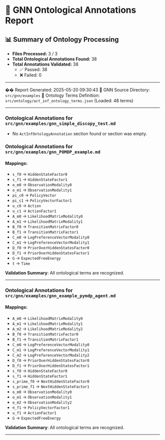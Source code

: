 # 🧬 GNN Ontological Annotations Report

## 📊 Summary of Ontology Processing

- **Files Processed:** 3 / 3
- **Total Ontological Annotations Found:** 38
- **Total Annotations Validated:** 38
  - ✅ Passed: 38
  - ❌ Failed: 0

---

��️ Report Generated: 2025-05-20 09:30:43
🎯 GNN Source Directory: `src/gnn/examples`
📖 Ontology Terms Definition: `src/ontology/act_inf_ontology_terms.json` (Loaded: 48 terms)

---

### Ontological Annotations for `src/gnn/examples/gnn_simple_discopy_test.md`
- No `ActInfOntologyAnnotation` section found or section was empty.

### Ontological Annotations for `src/gnn/examples/gnn_POMDP_example.md`
#### Mappings:
- `s_f0` -> `HiddenStateFactor0`
- `s_f1` -> `HiddenStateFactor1`
- `o_m0` -> `ObservationModality0`
- `o_m1` -> `ObservationModality1`
- `pi_c0` -> `PolicyVector`
- `pi_c1` -> `PolicyVectorFactor1`
- `u_c0` -> `Action`
- `u_c1` -> `ActionFactor1`
- `A_m0` -> `LikelihoodMatrixModality0`
- `A_m1` -> `LikelihoodMatrixModality1`
- `B_f0` -> `TransitionMatrixFactor0`
- `B_f1` -> `TransitionMatrixFactor1`
- `C_m0` -> `LogPreferenceVectorModality0`
- `C_m1` -> `LogPreferenceVectorModality1`
- `D_f0` -> `PriorOverHiddenStatesFactor0`
- `D_f1` -> `PriorOverHiddenStatesFactor1`
- `G` -> `ExpectedFreeEnergy`
- `t` -> `Time`

**Validation Summary**: All ontological terms are recognized.

---

### Ontological Annotations for `src/gnn/examples/gnn_example_pymdp_agent.md`
#### Mappings:
- `A_m0` -> `LikelihoodMatrixModality0`
- `A_m1` -> `LikelihoodMatrixModality1`
- `A_m2` -> `LikelihoodMatrixModality2`
- `B_f0` -> `TransitionMatrixFactor0`
- `B_f1` -> `TransitionMatrixFactor1`
- `C_m0` -> `LogPreferenceVectorModality0`
- `C_m1` -> `LogPreferenceVectorModality1`
- `C_m2` -> `LogPreferenceVectorModality2`
- `D_f0` -> `PriorOverHiddenStatesFactor0`
- `D_f1` -> `PriorOverHiddenStatesFactor1`
- `s_f0` -> `HiddenStateFactor0`
- `s_f1` -> `HiddenStateFactor1`
- `s_prime_f0` -> `NextHiddenStateFactor0`
- `s_prime_f1` -> `NextHiddenStateFactor1`
- `o_m0` -> `ObservationModality0`
- `o_m1` -> `ObservationModality1`
- `o_m2` -> `ObservationModality2`
- `π_f1` -> `PolicyVectorFactor1`
- `u_f1` -> `ActionFactor1`
- `G` -> `ExpectedFreeEnergy`

**Validation Summary**: All ontological terms are recognized.

---
